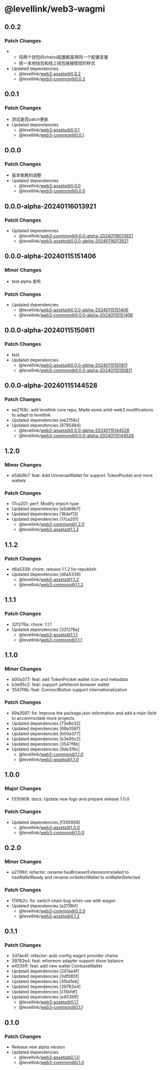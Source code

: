 # @levellink/web3-wagmi

## 0.0.2

### Patch Changes

- - 将两个钱包的chains配置都是用同一个配置变量
  - 统一本地钱包和线上钱包链接按钮的样式
- Updated dependencies
  - @levellink/web3-assets@0.0.2
  - @levellink/web3-common@0.0.2

## 0.0.1

### Patch Changes

- 测试是否patch更新
- Updated dependencies
  - @levellink/web3-assets@0.0.1
  - @levellink/web3-common@0.0.1

## 0.0.0

### Patch Changes

- 版本依赖的调整
- Updated dependencies
  - @levellink/web3-assets@0.0.0
  - @levellink/web3-common@0.0.0

## 0.0.0-alpha-20240116013921

### Patch Changes

- Updated dependencies
  - @levellink/web3-common@0.0.0-alpha-20240116013921
  - @levellink/web3-assets@0.0.0-alpha-20240116013921

## 0.0.0-alpha-20240115151406

### Minor Changes

- test alpha 发布

### Patch Changes

- Updated dependencies
  - @levellink/web3-assets@0.0.0-alpha-20240115151406
  - @levellink/web3-common@0.0.0-alpha-20240115151406

## 0.0.0-alpha-20240115150811

### Patch Changes

- test
- Updated dependencies
  - @levellink/web3-assets@0.0.0-alpha-20240115150811
  - @levellink/web3-common@0.0.0-alpha-20240115150811

## 0.0.0-alpha-20240115144528

### Patch Changes

- ee2159c: add levellink core repo, Made some antd-web3 modifications to adapt to levellink
- Updated dependencies [ee2159c]
- Updated dependencies [879548d]
  - @levellink/web3-assets@0.0.0-alpha-20240115144528
  - @levellink/web3-common@0.0.0-alpha-20240115144528

## 1.2.0

### Minor Changes

- e5db9b7: feat: Add UniversalWallet for support TokenPocket and more wallets

### Patch Changes

- 17ca201: perf: Modify import type
- Updated dependencies [e5db9b7]
- Updated dependencies [18def13]
- Updated dependencies [17ca201]
  - @levellink/web3-common@1.2.0
  - @levellink/web3-assets@1.1.3

## 1.1.2

### Patch Changes

- d6a5339: chore: release 1.1.2 for republish
- Updated dependencies [d6a5339]
  - @levellink/web3-assets@1.1.2
  - @levellink/web3-common@1.1.2

## 1.1.1

### Patch Changes

- 32f276a: chore: 1.1.1
- Updated dependencies [32f276a]
  - @levellink/web3-assets@1.1.1
  - @levellink/web3-common@1.1.1

## 1.1.0

### Minor Changes

- b00a377: feat: add TokenPocket wallet icon and metadata
- b3e95c2: feat: support safeheron browser wallet
- 3547f6b: feat: ConnectButton support internationalization

### Patch Changes

- 69a3597: fix: Improve the package.json information and add a main field to accommodate more projects.
- Updated dependencies [73e8e32]
- Updated dependencies [69a3597]
- Updated dependencies [b00a377]
- Updated dependencies [b3e95c2]
- Updated dependencies [3547f6b]
- Updated dependencies [9de319c]
  - @levellink/web3-common@1.1.0
  - @levellink/web3-assets@1.1.0

## 1.0.0

### Major Changes

- f330908: docs: Update new logo and prepare release 1.0.0

### Patch Changes

- Updated dependencies [f330908]
  - @levellink/web3-assets@1.0.0
  - @levellink/web3-common@1.0.0

## 0.2.0

### Minor Changes

- a2119bf: refactor: rename hasBrowserExtensionInstalled to hasWalletReady and rename onSelectWallet to onWalletSelected

### Patch Changes

- f74fb2c: fix: switch chain bug when use with wagmi
- Updated dependencies [a2119bf]
  - @levellink/web3-common@0.2.0
  - @levellink/web3-assets@0.1.2

## 0.1.1

### Patch Changes

- 2d7ae4f: refactor: auto config wagmi provider chains
- 39782e4: feat: ethereum adapter support show balance
- e4535ff: feat: add new wallet CoinbaseWallet
- Updated dependencies [2d7ae4f]
- Updated dependencies [0df085f]
- Updated dependencies [3fbd1eb]
- Updated dependencies [39782e4]
- Updated dependencies [c15bfdf]
- Updated dependencies [e4535ff]
  - @levellink/web3-assets@0.1.1
  - @levellink/web3-common@0.1.1

## 0.1.0

### Patch Changes

- Release new alpha version
- Updated dependencies
  - @levellink/web3-assets@0.1.0
  - @levellink/web3-common@0.1.0
